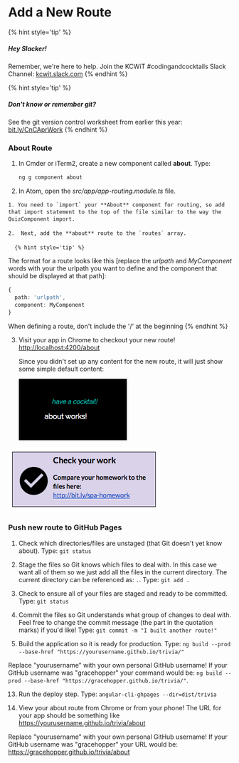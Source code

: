 # Add a New Route

{% hint style='tip' %}
##### Hey Slacker!

Remember, we're here to help.
Join the KCWiT #codingandcocktails Slack Channel: [kcwit.slack.com](http://kcwit.slack.com)
{% endhint %}

{% hint style='tip' %}
##### Don't know or remember git?

See the git version control worksheet from earlier this year: [bit.ly/CnCAprWork](http://bit.ly/CnCAprWork)
{% endhint %}


### About Route

  1. In Cmder or iTerm2, create a new component called **about**. Type: 
     ```bash 
     ng g component about
     ```

  2. In Atom, open the _src/app/app-routing.module.ts_ file.

    1. You need to `import` your **About** component for routing, so add that import statement to the top of the file similar to the way the QuizComponent import.

    2.  Next, add the **about** route to the `routes` array.

      {% hint style='tip' %}
The format for a route looks like this [replace the _urlpath_ and _MyComponent_ words with your the urlpath you want to define and the component that should be displayed at that path]:

```ts
{
  path: 'urlpath',
  component: MyComponent
}
```

When defining a route, don't include the '/' at the beginning
      {% endhint %}

  3.  Visit your app in Chrome to checkout your new route!  [http://localhost:4200/about](http://localhost:4200/about)
  
      Since you didn't set up any content for the new route, it will just show some simple default content:
      
      ![](images/2_route.png)

  [![](images/2_check-homework.png)](http://bit.ly/spa-homework)
  
### Push new route to GitHub Pages

1. Check which directories/files are unstaged (that Git doesn't yet know about). Type: `git status`

2. Stage the files so Git knows which files to deal with.  In this case we want all of them so we just add all the files in the current directory. The current directory can be referenced as: `.`.  Type: `git add .`

9. Check to ensure all of your files are staged and ready to be committed. Type: `git status`

10. Commit the files so Git understands what group of changes to deal with.  Feel free to change the commit message (the part in the quotation marks) if you'd like! Type: `git commit -m "I built another route!"`

12. Build the application so it is ready for production.  Type: `ng build --prod --base-href "https://yourusername.github.io/trivia/"`

  Replace "yourusername" with your own personal GitHub username! If your GitHub username was "gracehopper" your command would be: `ng build --prod --base-href "https://gracehopper.github.io/trivia/"`.

13. Run the deploy step.  Type: `angular-cli-ghpages --dir=dist/trivia`

14.  View your about route from Chrome or from your phone! The URL for your app should be something like https://yourusername.github.io/trivia/about

Replace "yourusername" with your own personal GitHub username! If your GitHub username was "gracehopper" your URL would be: https://gracehopper.github.io/trivia/about
